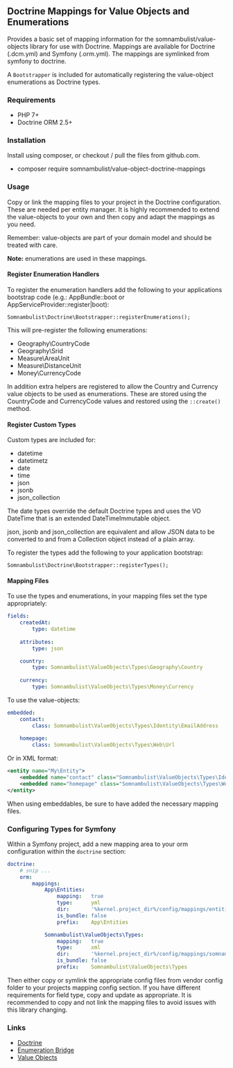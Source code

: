 ## Doctrine Mappings for Value Objects and Enumerations

Provides a basic set of mapping information for the somnambulist/value-objects library for
use with Doctrine. Mappings are available for Doctrine (.dcm.yml) and Symfony (.orm.yml).
The mappings are symlinked from symfony to doctrine.

A `Bootstrapper` is included for automatically registering the value-object enumerations
as Doctrine types.

### Requirements

 * PHP 7+
 * Doctrine ORM 2.5+

### Installation

Install using composer, or checkout / pull the files from github.com.

 * composer require somnambulist/value-object-doctrine-mappings

### Usage

Copy or link the mapping files to your project in the Doctrine configuration. These are
needed per entity manager. It is highly recommended to extend the value-objects to your
own and then copy and adapt the mappings as you need.

Remember: value-objects are part of your domain model and should be treated with care.

__Note:__ enumerations are used in these mappings.

#### Register Enumeration Handlers

To register the enumeration handlers add the following to your applications bootstrap
code (e.g.: AppBundle::boot or AppServiceProvider::register|boot):

    Somnambulist\Doctrine\Bootstrapper::registerEnumerations();

This will pre-register the following enumerations:

 * Geography\CountryCode
 * Geography\Srid
 * Measure\AreaUnit
 * Measure\DistanceUnit
 * Money\CurrencyCode
 
In addition extra helpers are registered to allow the Country and Currency value objects
to be used as enumerations. These are stored using the CountryCode and CurrencyCode
values and restored using the `::create()` method.

#### Register Custom Types

Custom types are included for:

 * datetime
 * datetimetz
 * date
 * time
 * json
 * jsonb
 * json_collection

The date types override the default Doctrine types and uses the VO DateTime that is an
extended DateTimeImmutable object.

json, jsonb and json_collection are equivalent and allow JSON data to be converted to and
from a Collection object instead of a plain array.

To register the types add the following to your application bootstrap:

    Somnambulist\Doctrine\Bootstrapper::registerTypes();

#### Mapping Files

To use the types and enumerations, in your mapping files set the type appropriately:

```yaml
fields:
    createdAt:
        type: datetime
    
    attributes:
        type: json

    country:
        type: Somnambulist\ValueObjects\Types\Geography\Country
    
    currency:
        type: Somnambulist\ValueObjects\Types\Money\Currency
```

To use the value-objects:

```yaml
embedded:
    contact:
        class: Somnambulist\ValueObjects\Types\Identity\EmailAddress
        
    homepage:
        class: Somnambulist\ValueObjects\Types\Web\Url
```

Or in XML format:

```xml
<entity name="My\Entity">
    <embedded name="contact" class="Somnambulist\ValueObjects\Types\Identity\EmailAddress" />
    <embedded name="homepage" class="Somnambulist\ValueObjects\Types\Web\Url" />
</entity>
```

When using embeddables, be sure to have added the necessary mapping files.

### Configuring Types for Symfony

Within a Symfony project, add a new mapping area to your orm configuration within the `doctrine` section:

```yaml
doctrine:
    # snip ...
    orm:
        mappings:
            App\Entities:
                mapping:   true
                type:      yml
                dir:       '%kernel.project_dir%/config/mappings/entities'
                is_bundle: false
                prefix:    App\Entities

            Somnambulist\ValueObjects\Types:
                mapping:   true
                type:      xml
                dir:       '%kernel.project_dir%/config/mappings/somnambulist'
                is_bundle: false
                prefix:    Somnambulist\ValueObjects\Types
```

Then either copy or symlink the appropriate config files from vendor config folder to your projects
mapping config section. If you have different requirements for field type, copy and update as appropriate.
It is recommended to copy and not link the mapping files to avoid issues with this library changing.

### Links

 * [Doctrine](http://doctrine-project.org)
 * [Enumeration Bridge](https://github.com/dave-redfern/somnambulist-doctrine-enum-bridge)
 * [Value Objects](https://github.com/dave-redfern/somnambulist-value-objects)
